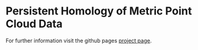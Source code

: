 # Persistent Homology of Metric Point Cloud Data
For further information visit the github pages [project page](https://jmaerte.github.io/Persistent-Homology-of-MPS/).
